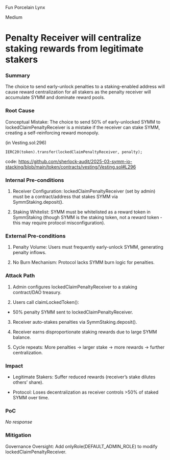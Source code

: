 Fun Porcelain Lynx

Medium

# Penalty Receiver will centralize staking rewards from legitimate stakers

### Summary

The choice to send early-unlock penalties to a staking-enabled address will cause reward centralization for all stakers as the penalty receiver will accumulate SYMM and dominate reward pools.

### Root Cause

Conceptual Mistake: The choice to send 50% of early-unlocked SYMM to lockedClaimPenaltyReceiver  is a mistake if the receiver can stake SYMM, creating a self-reinforcing reward monopoly.

(in Vesting.sol:296)
```solidity
IERC20(token).transfer(lockedClaimPenaltyReceiver, penalty);
```

code: https://github.com/sherlock-audit/2025-03-symm-io-stacking/blob/main/token/contracts/vesting/Vesting.sol#L296

### Internal Pre-conditions

1. Receiver Configuration: lockedClaimPenaltyReceiver (set by admin) must be a contract/address that stakes SYMM via SymmStaking.deposit().

2. Staking Whitelist: SYMM must be whitelisted as a reward token in SymmStaking (though SYMM is the staking token, not a reward token - this may require protocol misconfiguration).

### External Pre-conditions

1. Penalty Volume: Users must frequently early-unlock SYMM, generating penalty inflows.

2. No Burn Mechanism: Protocol lacks SYMM burn logic for penalties.

### Attack Path

1. Admin configures lockedClaimPenaltyReceiver to a staking contract/DAO treasury.

2. Users call claimLockedToken():

- 50% penalty SYMM sent to lockedClaimPenaltyReceiver.

3. Receiver auto-stakes penalties via SymmStaking.deposit().

4. Receiver earns disproportionate staking rewards due to large SYMM balance.

5. Cycle repeats: More penalties → larger stake → more rewards → further centralization.

### Impact

- Legitimate Stakers: Suffer reduced rewards (receiver’s stake dilutes others’ share).

- Protocol: Loses decentralization as receiver controls >50% of staked SYMM over time.

### PoC

_No response_

### Mitigation

Governance Oversight: Add onlyRole(DEFAULT_ADMIN_ROLE) to modify lockedClaimPenaltyReceiver.